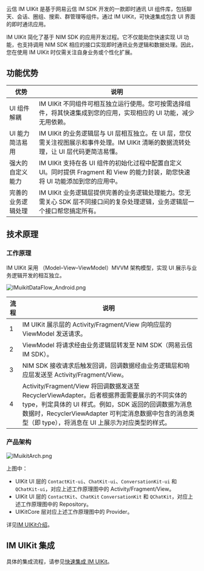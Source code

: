 
云信 IM UIKit 是基于网易云信 IM SDK 开发的一款即时通讯 UI 组件库，包括聊天、会话、圈组、搜索、群管理等组件。通过 IM UIKit，可快速集成包含 UI 界面的即时通讯应用。

IM UIKit 简化了基于 NIM SDK 的应用开发过程。它不仅能助您快速实现 UI 功能，也支持调用 NIM SDK 相应的接口实现即时通讯业务逻辑和数据处理。因此，您在使用 IM UIKit 时仅需关注自身业务或个性化扩展。

## 功能优势

优势 | 说明
---- | --------------
UI 组件解耦 | IM UIKit 不同组件可相互独立运行使用。您可按需选择组件，将其快速集成到您的应用，实现相应的 UI 功能，减少无用依赖。
UI 能力简洁易用 |IM UIKit 的业务逻辑层与 UI 层相互独立。在 UI 层，您仅需关注视图展示和事件处理。IM UIKit 清晰的数据流转处理，让 UI 层代码更简洁易懂。
强大的自定义能力 | IM UIKit 支持在各 UI 组件的初始化过程中配置自定义 UI。同时提供 Fragment 和 View 的能力封装，助您快速将 UI 功能添加到您的应用中。
完善的业务逻辑处理 | IM UIKit 业务逻辑层提供完善的业务逻辑处理能力。您无需关心 SDK 层不同接口间的复杂处理逻辑，业务逻辑层一个接口帮您搞定所有。


## 技术原理

### 工作原理

IM UIKit 采用 （Model–View–ViewModel）MVVM 架构模型，实现 UI 展示与业务逻辑开发的相互独立。

![IMuikitDataFlow_Android.png](https://yx-web-nosdn.netease.im/common/f1663a580335822a9770e486c3ea3e12/IMuikitDataFlow_Android.png)

流程 | 说明
---- | --------------
1 | IM UIKit 展示层的 Activity/Fragment/View 向响应层的 ViewModel 发送请求。
2 | ViewModel 将请求经由业务逻辑层转发至 NIM SDK（网易云信 IM SDK）。
3 | NIM SDK 接收请求后触发回调，回调数据经由业务逻辑层和响应层发送至 Activity/Fragment/View。
4 | Activity/Fragment/View 将回调数据发送至 RecyclerViewAdapter。后者根据界面需要展示的不同实体的 type，判定具体的 UI 样式。例如，SDK 返回的回调数据为消息数据时，RecyclerViewAdapter 可判定消息数据中包含的消息类型（即 type），将消息在 UI 上展示为对应类型的样式。


### 产品架构

![IMuikitArch.png](https://yx-web-nosdn.netease.im/common/4e67f1f8f355db7b8ea86ef8f9332011/IMuikitArch.png)

上图中：

- UIKit UI 层的 `ContactKit-ui`、`ChatKit-ui`、`ConversationKit-ui` 和 `QChatKit-ui`，对应上述工作原理图中的 Activity/Fragment/View。
- UIKit UI 层的 `ContactKit`、`ChatKit` `ConversationKit` 和 `QChatKit`，对应上述工作原理图中的 Repository。
- UIKitCore 层对应上述工作原理图中的 Provider。

详见[IM UIKit介绍](https://doc.yunxin.163.com/docs/TM5MzM5Njk/zMxMTgxMjE?platformId=60002)。

## IM UIKit 集成

具体的集成流程，请参见[快速集成 IM UIKit](https://doc.yunxin.163.com/docs/TM5MzM5Njk/Tg5NjA2ODE)。